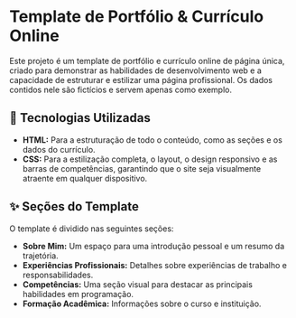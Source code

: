 # Template de Portfólio & Currículo Online

Este projeto é um template de portfólio e currículo online de página única, criado para demonstrar as habilidades de desenvolvimento web e a capacidade de estruturar e estilizar uma página profissional. Os dados contidos nele são fictícios e servem apenas como exemplo.

## 🚀 Tecnologias Utilizadas

* **HTML:** Para a estruturação de todo o conteúdo, como as seções e os dados do currículo.
* **CSS:** Para a estilização completa, o layout, o design responsivo e as barras de competências, garantindo que o site seja visualmente atraente em qualquer dispositivo.

## ✨ Seções do Template

O template é dividido nas seguintes seções:

* **Sobre Mim:** Um espaço para uma introdução pessoal e um resumo da trajetória.
* **Experiências Profissionais:** Detalhes sobre experiências de trabalho e responsabilidades.
* **Competências:** Uma seção visual para destacar as principais habilidades em programação.
* **Formação Acadêmica:** Informações sobre o curso e instituição.
